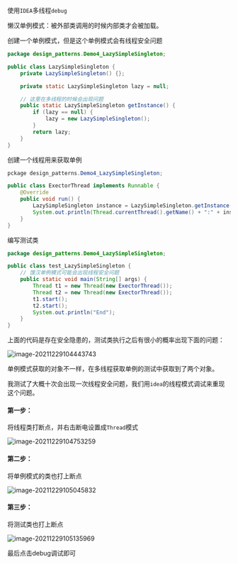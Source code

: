使用`IDEA`多线程`debug`

懒汉单例模式：被外部类调用的时候内部类才会被加载。



创建一个单例模式，但是这个单例模式会有线程安全问题

```java
package design_patterns.Demo4_LazySimpleSingleton;

public class LazySimpleSingleton {
    private LazySimpleSingleton() {};

    private static LazySimpleSingleton lazy = null;

    // 这里在多线程的时候会出现问题
    public static LazySimpleSingleton getInstance() {
        if (lazy == null) {
            lazy = new LazySimpleSingleton();
        }
        return lazy;
    }
}
```

创建一个线程用来获取单例

```java
pckage design_patterns.Demo4_LazySimpleSingleton;

public class ExectorThread implements Runnable {
    @Override
    public void run() {
        LazySimpleSingleton instance = LazySimpleSingleton.getInstance();
        System.out.println(Thread.currentThread().getName() + ":" + instance);
    }
}
```

编写测试类

```java
package design_patterns.Demo4_LazySimpleSingleton;

public class test_LazySimpleSingleton {
    // 饿汉单例模式可能会出现线程安全问题
    public static void main(String[] args) {
        Thread t1 = new Thread(new ExectorThread());
        Thread t2 = new Thread(new ExectorThread());
        t1.start();
        t2.start();
        System.out.println("End");
    }
}
```



上面的代码是存在安全隐患的，测试类执行之后有很小的概率出现下面的问题：

![image-20211229104443743](https://cdn.jsdelivr.net/gh/dlagez/img@master/image-20211229104443743.png)

单例模式获取的对象不一样，在多线程获取单例的测试中获取到了两个对象。

我测试了大概十次会出现一次线程安全问题，我们用`idea`的线程模式调试来重现这个问题。

#### 第一步：

将线程类打断点，并右击断电设置成`Thread`模式

![image-20211229104753259](https://cdn.jsdelivr.net/gh/dlagez/img@master/image-20211229104753259.png)

#### 第二步：

将单例模式的类也打上断点

![image-20211229105045832](https://cdn.jsdelivr.net/gh/dlagez/img@master/image-20211229105045832.png)

#### 第三步：

将测试类也打上断点

![image-20211229105135969](https://cdn.jsdelivr.net/gh/dlagez/img@master/image-20211229105135969.png)

最后点击debug调试即可











